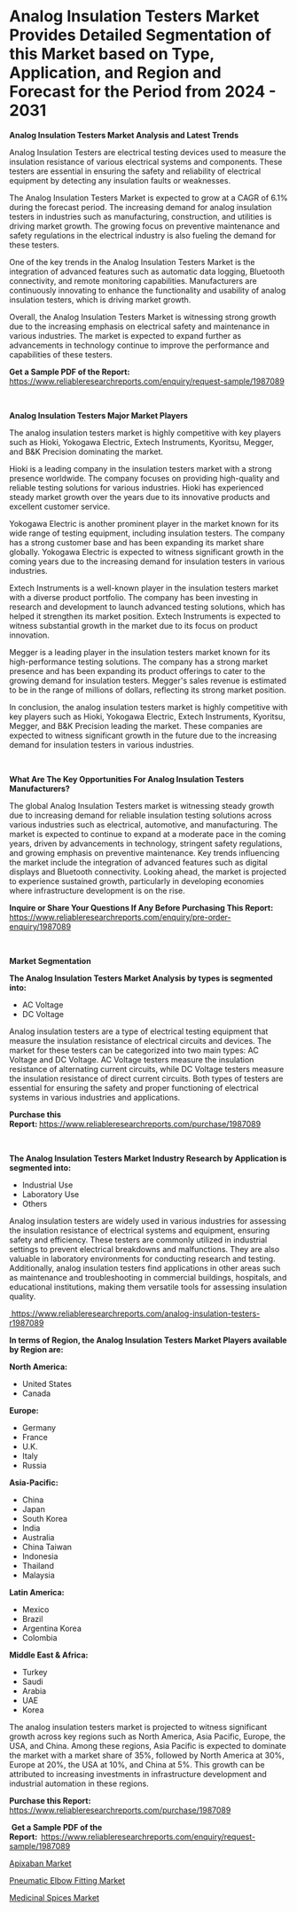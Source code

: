 <p><h1>Analog Insulation Testers Market Provides Detailed Segmentation of this Market based on Type, Application, and Region and Forecast for the Period from 2024 - 2031</h1></p><p><strong>Analog Insulation Testers Market Analysis and Latest Trends</strong></p>
<p><p>Analog Insulation Testers are electrical testing devices used to measure the insulation resistance of various electrical systems and components. These testers are essential in ensuring the safety and reliability of electrical equipment by detecting any insulation faults or weaknesses.</p><p>The Analog Insulation Testers Market is expected to grow at a CAGR of 6.1% during the forecast period. The increasing demand for analog insulation testers in industries such as manufacturing, construction, and utilities is driving market growth. The growing focus on preventive maintenance and safety regulations in the electrical industry is also fueling the demand for these testers.</p><p>One of the key trends in the Analog Insulation Testers Market is the integration of advanced features such as automatic data logging, Bluetooth connectivity, and remote monitoring capabilities. Manufacturers are continuously innovating to enhance the functionality and usability of analog insulation testers, which is driving market growth.</p><p>Overall, the Analog Insulation Testers Market is witnessing strong growth due to the increasing emphasis on electrical safety and maintenance in various industries. The market is expected to expand further as advancements in technology continue to improve the performance and capabilities of these testers.</p></p>
<p><strong>Get a Sample PDF of the Report:&nbsp;</strong> <a href="https://www.reliableresearchreports.com/enquiry/request-sample/1987089">https://www.reliableresearchreports.com/enquiry/request-sample/1987089</a></p>
<p>&nbsp;</p>
<p><strong>Analog Insulation Testers Major Market Players</strong></p>
<p><p>The analog insulation testers market is highly competitive with key players such as Hioki, Yokogawa Electric, Extech Instruments, Kyoritsu, Megger, and B&K Precision dominating the market. </p><p>Hioki is a leading company in the insulation testers market with a strong presence worldwide. The company focuses on providing high-quality and reliable testing solutions for various industries. Hioki has experienced steady market growth over the years due to its innovative products and excellent customer service. </p><p>Yokogawa Electric is another prominent player in the market known for its wide range of testing equipment, including insulation testers. The company has a strong customer base and has been expanding its market share globally. Yokogawa Electric is expected to witness significant growth in the coming years due to the increasing demand for insulation testers in various industries.</p><p>Extech Instruments is a well-known player in the insulation testers market with a diverse product portfolio. The company has been investing in research and development to launch advanced testing solutions, which has helped it strengthen its market position. Extech Instruments is expected to witness substantial growth in the market due to its focus on product innovation.</p><p>Megger is a leading player in the insulation testers market known for its high-performance testing solutions. The company has a strong market presence and has been expanding its product offerings to cater to the growing demand for insulation testers. Megger's sales revenue is estimated to be in the range of millions of dollars, reflecting its strong market position.</p><p>In conclusion, the analog insulation testers market is highly competitive with key players such as Hioki, Yokogawa Electric, Extech Instruments, Kyoritsu, Megger, and B&K Precision leading the market. These companies are expected to witness significant growth in the future due to the increasing demand for insulation testers in various industries.</p></p>
<p>&nbsp;</p>
<p><strong>What Are The Key Opportunities For Analog Insulation Testers Manufacturers?</strong></p>
<p><p>The global Analog Insulation Testers market is witnessing steady growth due to increasing demand for reliable insulation testing solutions across various industries such as electrical, automotive, and manufacturing. The market is expected to continue to expand at a moderate pace in the coming years, driven by advancements in technology, stringent safety regulations, and growing emphasis on preventive maintenance. Key trends influencing the market include the integration of advanced features such as digital displays and Bluetooth connectivity. Looking ahead, the market is projected to experience sustained growth, particularly in developing economies where infrastructure development is on the rise.</p></p>
<p><strong>Inquire or Share Your Questions If Any Before Purchasing This Report:</strong> <a href="https://www.reliableresearchreports.com/enquiry/pre-order-enquiry/1987089">https://www.reliableresearchreports.com/enquiry/pre-order-enquiry/1987089</a></p>
<p>&nbsp;</p>
<p><strong>Market Segmentation</strong></p>
<p><strong>The Analog Insulation Testers Market Analysis by types is segmented into:</strong></p>
<p><ul><li>AC Voltage</li><li>DC Voltage</li></ul></p>
<p><p>Analog insulation testers are a type of electrical testing equipment that measure the insulation resistance of electrical circuits and devices. The market for these testers can be categorized into two main types: AC Voltage and DC Voltage. AC Voltage testers measure the insulation resistance of alternating current circuits, while DC Voltage testers measure the insulation resistance of direct current circuits. Both types of testers are essential for ensuring the safety and proper functioning of electrical systems in various industries and applications.</p></p>
<p><strong>Purchase this Report:&nbsp;</strong><a href="https://www.reliableresearchreports.com/purchase/1987089">https://www.reliableresearchreports.com/purchase/1987089</a></p>
<p>&nbsp;</p>
<p><strong>The Analog Insulation Testers Market Industry Research by Application is segmented into:</strong></p>
<p><ul><li>Industrial Use</li><li>Laboratory Use</li><li>Others</li></ul></p>
<p><p>Analog insulation testers are widely used in various industries for assessing the insulation resistance of electrical systems and equipment, ensuring safety and efficiency. These testers are commonly utilized in industrial settings to prevent electrical breakdowns and malfunctions. They are also valuable in laboratory environments for conducting research and testing. Additionally, analog insulation testers find applications in other areas such as maintenance and troubleshooting in commercial buildings, hospitals, and educational institutions, making them versatile tools for assessing insulation quality.</p></p>
<p><a href="https://www.reliableresearchreports.com/analog-insulation-testers-r1987089">&nbsp;https://www.reliableresearchreports.com/analog-insulation-testers-r1987089</a></p>
<p><strong>In terms of Region, the Analog Insulation Testers Market Players available by Region are:</strong></p>
<p>
    <p> <strong> North America: </strong>
        <ul>
            <li>United States</li>
            <li>Canada</li>
        </ul>
        </p> 
    <p> <strong> Europe: </strong>
        <ul>
            <li>Germany</li>
            <li>France</li>
            <li>U.K.</li>
            <li>Italy</li>
            <li>Russia</li>
        </ul>
        </p> 
    <p> <strong> Asia-Pacific: </strong>
        <ul>
            <li>China</li>
            <li>Japan</li>
            <li>South Korea</li>
            <li>India</li>
            <li>Australia</li>
            <li>China Taiwan</li>
            <li>Indonesia</li>
            <li>Thailand</li>
            <li>Malaysia</li>
        </ul>
        </p> 
    <p> <strong> Latin America: </strong>
        <ul>
            <li>Mexico</li>
            <li>Brazil</li>
            <li>Argentina Korea</li>
            <li>Colombia</li>
        </ul>
        </p> 
    <p> <strong> Middle East & Africa: </strong>
        <ul>
            <li>Turkey</li>
            <li>Saudi</li>
            <li>Arabia</li>
            <li>UAE</li>
            <li>Korea</li>
        </ul>
    </p>
    </p>
<p><p>The analog insulation testers market is projected to witness significant growth across key regions such as North America, Asia Pacific, Europe, the USA, and China. Among these regions, Asia Pacific is expected to dominate the market with a market share of 35%, followed by North America at 30%, Europe at 20%, the USA at 10%, and China at 5%. This growth can be attributed to increasing investments in infrastructure development and industrial automation in these regions.</p></p>
<p><strong>Purchase this Report: </strong><a href="https://www.reliableresearchreports.com/purchase/1987089">https://www.reliableresearchreports.com/purchase/1987089</a></p>
<p>&nbsp;<strong>Get a Sample PDF of the Report:&nbsp;&nbsp;</strong><a href="https://www.reliableresearchreports.com/enquiry/request-sample/1987089">https://www.reliableresearchreports.com/enquiry/request-sample/1987089</a></p>
<p><strong></strong></p>
<p><p><a href="https://www.linkedin.com/pulse/apixaban-market-analysis-its-cagr-segmentation-global-industry-bpkie">Apixaban Market</a></p><p><a href="https://github.com/HenrietteMills1/Market-Research-Report-List-1/blob/main/pneumatic-elbow-fitting-market.md">Pneumatic Elbow Fitting Market</a></p><p><a href="https://www.linkedin.com/pulse/medicinal-spices-market-size-outlook-forecast-2024-2031-listrakr-mjmwf">Medicinal Spices Market</a></p></p>
